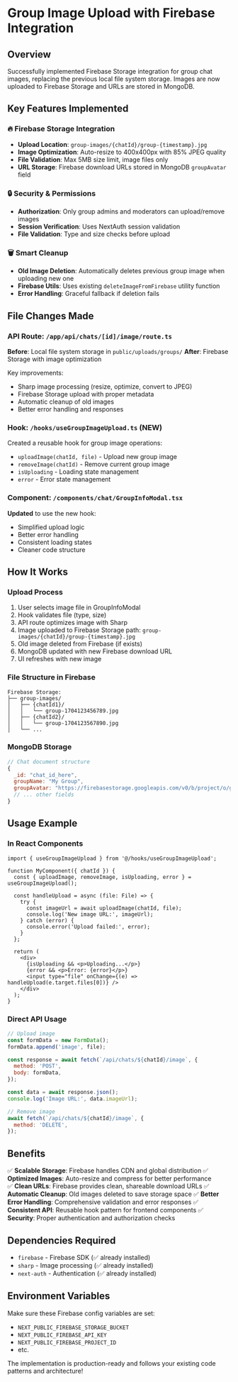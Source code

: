 # Group Image Upload with Firebase Integration

## Overview
Successfully implemented Firebase Storage integration for group chat images, replacing the previous local file system storage. Images are now uploaded to Firebase Storage and URLs are stored in MongoDB.

## Key Features Implemented

### 🔥 Firebase Storage Integration
- **Upload Location**: `group-images/{chatId}/group-{timestamp}.jpg`
- **Image Optimization**: Auto-resize to 400x400px with 85% JPEG quality
- **File Validation**: Max 5MB size limit, image files only
- **URL Storage**: Firebase download URLs stored in MongoDB `groupAvatar` field

### 🔒 Security & Permissions
- **Authorization**: Only group admins and moderators can upload/remove images
- **Session Verification**: Uses NextAuth session validation
- **File Validation**: Type and size checks before upload

### 🗑️ Smart Cleanup
- **Old Image Deletion**: Automatically deletes previous group image when uploading new one
- **Firebase Utils**: Uses existing `deleteImageFromFirebase` utility function
- **Error Handling**: Graceful fallback if deletion fails

## File Changes Made

### API Route: `/app/api/chats/[id]/image/route.ts`
**Before**: Local file system storage in `public/uploads/groups/`
**After**: Firebase Storage with image optimization

Key improvements:
- Sharp image processing (resize, optimize, convert to JPEG)
- Firebase Storage upload with proper metadata
- Automatic cleanup of old images
- Better error handling and responses

### Hook: `/hooks/useGroupImageUpload.ts` (NEW)
Created a reusable hook for group image operations:
- `uploadImage(chatId, file)` - Upload new group image
- `removeImage(chatId)` - Remove current group image  
- `isUploading` - Loading state management
- `error` - Error state management

### Component: `/components/chat/GroupInfoModal.tsx`
**Updated** to use the new hook:
- Simplified upload logic
- Better error handling
- Consistent loading states
- Cleaner code structure

## How It Works

### Upload Process
1. User selects image file in GroupInfoModal
2. Hook validates file (type, size)
3. API route optimizes image with Sharp
4. Image uploaded to Firebase Storage path: `group-images/{chatId}/group-{timestamp}.jpg`
5. Old image deleted from Firebase (if exists)
6. MongoDB updated with new Firebase download URL
7. UI refreshes with new image

### File Structure in Firebase
```
Firebase Storage:
├── group-images/
│   ├── {chatId1}/
│   │   └── group-1704123456789.jpg
│   ├── {chatId2}/
│   │   └── group-1704123567890.jpg
│   └── ...
```

### MongoDB Storage
```javascript
// Chat document structure
{
  _id: "chat_id_here",
  groupName: "My Group",
  groupAvatar: "https://firebasestorage.googleapis.com/v0/b/project/o/group-images%2F...jpg?alt=media&token=...",
  // ... other fields
}
```

## Usage Example

### In React Components
```tsx
import { useGroupImageUpload } from '@/hooks/useGroupImageUpload';

function MyComponent({ chatId }) {
  const { uploadImage, removeImage, isUploading, error } = useGroupImageUpload();
  
  const handleUpload = async (file: File) => {
    try {
      const imageUrl = await uploadImage(chatId, file);
      console.log('New image URL:', imageUrl);
    } catch (error) {
      console.error('Upload failed:', error);
    }
  };
  
  return (
    <div>
      {isUploading && <p>Uploading...</p>}
      {error && <p>Error: {error}</p>}
      <input type="file" onChange={(e) => handleUpload(e.target.files[0])} />
    </div>
  );
}
```

### Direct API Usage
```javascript
// Upload image
const formData = new FormData();
formData.append('image', file);

const response = await fetch(`/api/chats/${chatId}/image`, {
  method: 'POST',
  body: formData,
});

const data = await response.json();
console.log('Image URL:', data.imageUrl);

// Remove image
await fetch(`/api/chats/${chatId}/image`, {
  method: 'DELETE',
});
```

## Benefits

✅ **Scalable Storage**: Firebase handles CDN and global distribution
✅ **Optimized Images**: Auto-resize and compress for better performance  
✅ **Clean URLs**: Firebase provides clean, shareable download URLs
✅ **Automatic Cleanup**: Old images deleted to save storage space
✅ **Better Error Handling**: Comprehensive validation and error responses
✅ **Consistent API**: Reusable hook pattern for frontend components
✅ **Security**: Proper authentication and authorization checks

## Dependencies Required
- `firebase` - Firebase SDK (✅ already installed)
- `sharp` - Image processing (✅ already installed)  
- `next-auth` - Authentication (✅ already installed)

## Environment Variables
Make sure these Firebase config variables are set:
- `NEXT_PUBLIC_FIREBASE_STORAGE_BUCKET`
- `NEXT_PUBLIC_FIREBASE_API_KEY`  
- `NEXT_PUBLIC_FIREBASE_PROJECT_ID`
- etc.

The implementation is production-ready and follows your existing code patterns and architecture!
